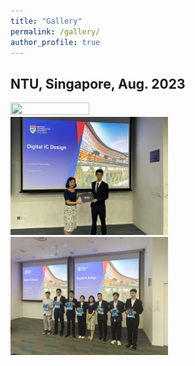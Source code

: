 ```yaml
---
title: "Gallery"
permalink: /gallery/
author_profile: true
---
```


## NTU, Singapore, Aug. 2023
<img src="/images/NTU-1.jpg" width="50%" height="50%">
<img src="/images/NTU-2.jpg" width="50%" height="50%">
<img src="/images/NTU-3.jpg" width="50%" height="50%">
